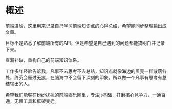 # 概述
前端进阶，这里用来记录自己学习前端知识点的心得总结，希望能同步整理输出成文章。

目标不是熟悉了解前端所有的API，但是希望是自己遇到的问题都能搞明白并记录下来。

查漏补缺，重构自己的前端知识体系。

工作多年经验告诉我，凡事不去思考不去总结，知识点就像海边的贝壳一样散落各处，终究会雁过无痕，在脑海中不会留下深刻的印象。所以做一个凡事有思考有总结输出的人。

希望我们能够在纷纷扰扰的前端娱乐圈里，专注js基础，打磨核心竞争力，一通百通，无惧工具和框架变迁。


